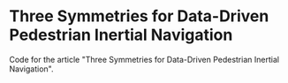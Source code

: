 # Three Symmetries for Data-Driven Pedestrian Inertial Navigation
Code for the article "Three Symmetries for Data-Driven Pedestrian Inertial Navigation".
